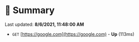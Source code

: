 # 📖 Summary
Last updated: **8/6/2021, 11:48:00 AM**

- `GET` [https://google.com](https://google.com) - **Up** (113ms)
